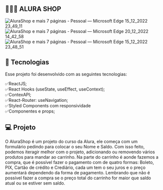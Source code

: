 ##  👨🏽‍💻 ALURA SHOP

![AluraShop e mais 7 páginas - Pessoal — Microsoft​ Edge 15_12_2022 23_49_11](https://user-images.githubusercontent.com/101364762/208015223-17f6453d-f385-4ed8-a76a-06508ac4bdde.png)
![AluraShop e mais 7 páginas - Pessoal — Microsoft​ Edge 20_12_2022 14_42_58](https://user-images.githubusercontent.com/101364762/208732014-20ba825b-5b56-4fc9-95b3-ba5ba95169de.png)
![AluraShop e mais 7 páginas - Pessoal — Microsoft​ Edge 15_12_2022 23_48_51](https://user-images.githubusercontent.com/101364762/208015218-c6bfd827-966a-4aee-8135-1bfa0018e1a0.png)



## 🚀 Tecnologias

Esse projeto foi desenvolvido com as seguintes tecnologias:

✅ReactJS;<br>
✅React Hooks (useState, useEffect, useContext);<br>
✅ContexAPI;<br>
✅React-Router: useNavigation;<br>
✅Styled Components com responsividade<br>
✅Componentes e props;<br>


## 💻 Projeto

O AluraShop é um projeto do curso da Alura, ele começa com um formulário pedindo para colocar o seu Nome e Saldo. Com isso feito, podemos iteragir melhor com o projeto, adicionando ou removendo vários produtos para mandar ao carrinho. Na parte do carrinho é aonde fazemos a compra, que é possível fazer o pagamento com de quatro formas: Boleto, PIX, Cartão de crédito e Crediário, cada um tem o seu juros e o preço aumentará dependendo da forma de pagamento. Lembrando que não é possível fazer a compra se o preço total do carrinho for maior que saldo atual ou se estiver sem saldo.



